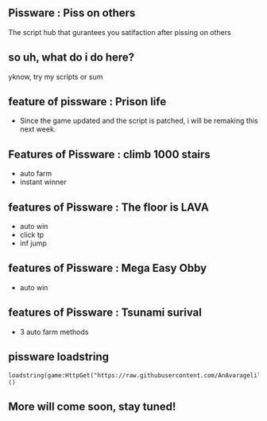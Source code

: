 ## Pissware : Piss on others
The script hub that gurantees you satifaction after pissing on others
## so uh, what do i do here?
yknow, try my scripts or sum
## feature of pissware : Prison life
+ Since the game updated and the script is patched, i will be remaking this next week.

## Features of Pissware : climb 1000 stairs
+ auto farm
+ instant winner
## features of Pissware : The floor is LAVA
+ auto win
+ click tp
+ inf jump
## features of Pissware : Mega Easy Obby
+ auto win
## features of Pissware : Tsunami surival
+ 3 auto farm methods
## pissware loadstring 
```
loadstring(game:HttpGet("https://raw.githubusercontent.com/AnAvaragelilmemer/Pissware/main/games/guiloader"))()
```
## More will come soon, stay tuned!
